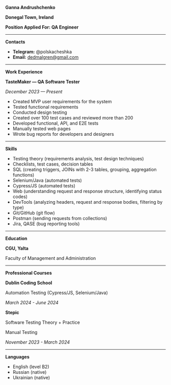 **Ganna Andrushchenko**

**Donegal Town, Ireland**

**Position Applied For: QA Engineer**

---

**Contacts**

- **Telegram:** @polskacheshka
- **Email:** dedmalgren@gmail.com

---

**Work Experience**

**TasteMaker — QA Software Tester**

*December 2023 — Present*

- Created MVP user requirements for the system
- Tested functional requirements
- Conducted design testing
- Created over 100 test cases and reviewed more than 200
- Developed functional, API, and E2E tests
- Manually tested web pages
- Wrote bug reports for developers and designers

---

**Skills**

- Testing theory (requirements analysis, test design techniques)
- Checklists, test cases, decision tables
- SQL (creating triggers, JOINs with 2-3 tables, grouping, aggregation functions)
- Selenium/Java (automated tests)
- Cypress/JS (automated tests)
- Web (understanding request and response structure, identifying status codes)
- DevTools (analyzing headers, request and response bodies, filtering by type)
- Git/GitHub (git flow)
- Postman (sending requests from collections)
- Jira, QASE (bug reporting tools)

---

**Education**

**CGU, Yalta**

Faculty of Management and Administration

---

**Professional Courses**

**Dublin Coding School**

Automation Testing (Cypress/JS, Selenium/Java)

*March 2024 - June 2024*

**Stepic**

Software Testing Theory + Practice

Manual Testing

*November 2023 - March 2024*

---

**Languages**

- English (level B2)
- Russian (native)
- Ukrainian (native)
